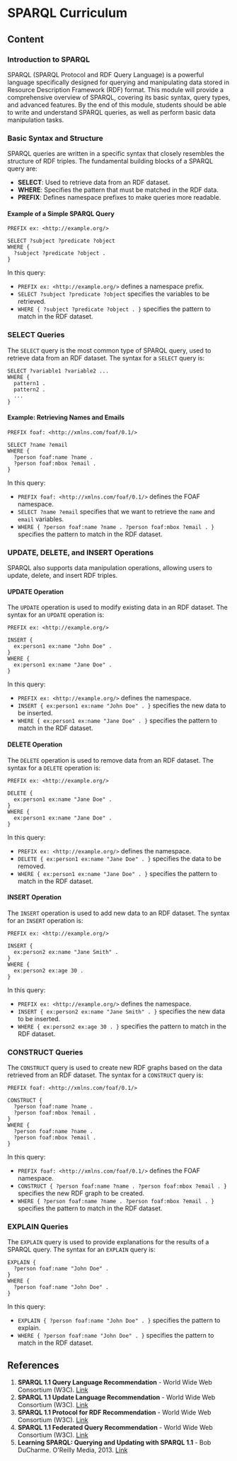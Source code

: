 # SPARQL Curriculum

## Content

### Introduction to SPARQL

SPARQL (SPARQL Protocol and RDF Query Language) is a powerful language specifically designed for querying and manipulating data stored in Resource Description Framework (RDF) format. This module will provide a comprehensive overview of SPARQL, covering its basic syntax, query types, and advanced features. By the end of this module, students should be able to write and understand SPARQL queries, as well as perform basic data manipulation tasks.

### Basic Syntax and Structure

SPARQL queries are written in a specific syntax that closely resembles the structure of RDF triples. The fundamental building blocks of a SPARQL query are:

- **SELECT**: Used to retrieve data from an RDF dataset.
- **WHERE**: Specifies the pattern that must be matched in the RDF data.
- **PREFIX**: Defines namespace prefixes to make queries more readable.

#### Example of a Simple SPARQL Query

```sparql
PREFIX ex: <http://example.org/>

SELECT ?subject ?predicate ?object
WHERE {
  ?subject ?predicate ?object .
}
```

In this query:

- `PREFIX ex: <http://example.org/>` defines a namespace prefix.
- `SELECT ?subject ?predicate ?object` specifies the variables to be retrieved.
- `WHERE { ?subject ?predicate ?object . }` specifies the pattern to match in the RDF dataset.

### SELECT Queries

The `SELECT` query is the most common type of SPARQL query, used to retrieve data from an RDF dataset. The syntax for a `SELECT` query is:

```sparql
SELECT ?variable1 ?variable2 ...
WHERE {
  pattern1 .
  pattern2 .
  ...
}
```

#### Example: Retrieving Names and Emails

```sparql
PREFIX foaf: <http://xmlns.com/foaf/0.1/>

SELECT ?name ?email
WHERE {
  ?person foaf:name ?name .
  ?person foaf:mbox ?email .
}
```

In this query:

- `PREFIX foaf: <http://xmlns.com/foaf/0.1/>` defines the FOAF namespace.
- `SELECT ?name ?email` specifies that we want to retrieve the `name` and `email` variables.
- `WHERE { ?person foaf:name ?name . ?person foaf:mbox ?email . }` specifies the pattern to match in the RDF dataset.

### UPDATE, DELETE, and INSERT Operations

SPARQL also supports data manipulation operations, allowing users to update, delete, and insert RDF triples.

#### UPDATE Operation

The `UPDATE` operation is used to modify existing data in an RDF dataset. The syntax for an `UPDATE` operation is:

```sparql
PREFIX ex: <http://example.org/>

INSERT {
  ex:person1 ex:name "John Doe" .
}
WHERE {
  ex:person1 ex:name "Jane Doe" .
}
```

In this query:

- `PREFIX ex: <http://example.org/>` defines the namespace.
- `INSERT { ex:person1 ex:name "John Doe" . }` specifies the new data to be inserted.
- `WHERE { ex:person1 ex:name "Jane Doe" . }` specifies the pattern to match in the RDF dataset.

#### DELETE Operation

The `DELETE` operation is used to remove data from an RDF dataset. The syntax for a `DELETE` operation is:

```sparql
PREFIX ex: <http://example.org/>

DELETE {
  ex:person1 ex:name "Jane Doe" .
}
WHERE {
  ex:person1 ex:name "Jane Doe" .
}
```

In this query:

- `PREFIX ex: <http://example.org/>` defines the namespace.
- `DELETE { ex:person1 ex:name "Jane Doe" . }` specifies the data to be removed.
- `WHERE { ex:person1 ex:name "Jane Doe" . }` specifies the pattern to match in the RDF dataset.

#### INSERT Operation

The `INSERT` operation is used to add new data to an RDF dataset. The syntax for an `INSERT` operation is:

```sparql
PREFIX ex: <http://example.org/>

INSERT {
  ex:person2 ex:name "Jane Smith" .
}
WHERE {
  ex:person2 ex:age 30 .
}
```

In this query:

- `PREFIX ex: <http://example.org/>` defines the namespace.
- `INSERT { ex:person2 ex:name "Jane Smith" . }` specifies the new data to be inserted.
- `WHERE { ex:person2 ex:age 30 . }` specifies the pattern to match in the RDF dataset.

### CONSTRUCT Queries

The `CONSTRUCT` query is used to create new RDF graphs based on the data retrieved from an RDF dataset. The syntax for a `CONSTRUCT` query is:

```sparql
PREFIX foaf: <http://xmlns.com/foaf/0.1/>

CONSTRUCT {
  ?person foaf:name ?name .
  ?person foaf:mbox ?email .
}
WHERE {
  ?person foaf:name ?name .
  ?person foaf:mbox ?email .
}
```

In this query:

- `PREFIX foaf: <http://xmlns.com/foaf/0.1/>` defines the FOAF namespace.
- `CONSTRUCT { ?person foaf:name ?name . ?person foaf:mbox ?email . }` specifies the new RDF graph to be created.
- `WHERE { ?person foaf:name ?name . ?person foaf:mbox ?email . }` specifies the pattern to match in the RDF dataset.

### EXPLAIN Queries

The `EXPLAIN` query is used to provide explanations for the results of a SPARQL query. The syntax for an `EXPLAIN` query is:

```sparql
EXPLAIN {
  ?person foaf:name "John Doe" .
}
WHERE {
  ?person foaf:name "John Doe" .
}
```

In this query:

- `EXPLAIN { ?person foaf:name "John Doe" . }` specifies the pattern to explain.
- `WHERE { ?person foaf:name "John Doe" . }` specifies the pattern to match in the RDF dataset.

## References

1. **SPARQL 1.1 Query Language Recommendation** - World Wide Web Consortium (W3C). [Link](https://www.w3.org/TR/sparql11-query/)
2. **SPARQL 1.1 Update Language Recommendation** - World Wide Web Consortium (W3C). [Link](https://www.w3.org/TR/sparql11-update/)
3. **SPARQL 1.1 Protocol for RDF Recommendation** - World Wide Web Consortium (W3C). [Link](https://www.w3.org/TR/sparql11-protocol/)
4. **SPARQL 1.1 Federated Query Recommendation** - World Wide Web Consortium (W3C). [Link](https://www.w3.org/TR/sparql11-federated-query/)
5. **Learning SPARQL: Querying and Updating with SPARQL 1.1** - Bob DuCharme. O'Reilly Media, 2013. [Link](https://www.oreilly.com/library/view/learning-sparql-2nd/9781449371439/)
